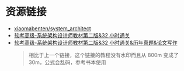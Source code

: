 # 资源链接

- [xiaomabenten/system_architect](https://github.com/xiaomabenten/system_architect)
- [软考高级-系统架构设计师教材第二版&32 小时通关](http://link.zhihu.com/?target=https%3A//pan.quark.cn/s/314030986a4b)
- [软考高级-系统架构设计师教材第二版&32 小时通关&历年真题&论文写作](http://link.zhihu.com/?target=https%3A//pan.quark.cn/s/41ad292c7cbb)
  > 相比于上一个链接，这个链接的教程没有水印而且从 800m 变成了 30m，公式会乱码，参考书本使用
